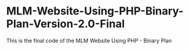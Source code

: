 # MLM-Website-Using-PHP-Binary-Plan-Version-2.0-Final
This is the final code of the MLM Website Using PHP - Binary Plan
